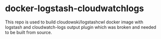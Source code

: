 # docker-logstash-cloudwatchlogs
This repo is used to build cloudowski/logstashcwl docker image with logstash and cloudwatch-logs output plugin which was broken and needed to be built from source.
